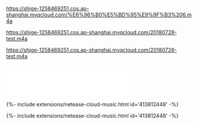 https://shige-1258469251.cos.ap-shanghai.myqcloud.com/%E6%96%B0%E5%BD%95%E9%9F%B3%206.m4a

https://shige-1258469251.cos.ap-shanghai.myqcloud.com/20180728-test.m4a

https://shige-1258469251.cos.ap-shanghai.myqcloud.com/20180728-test.m4a

<iframe frameborder="no" border="0" marginwidth="0" marginheight="0" width=330 height=86 src="//music.163.com/outchain/player?type=2&id=439915614&auto=1&height=66"></iframe>  




{%- include extensions/netease-cloud-music.html id='413812448' -%}  





<div>{%- include extensions/netease-cloud-music.html id='413812448' -%}</div>

